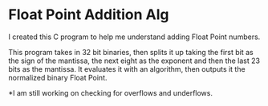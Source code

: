 # Float Point Addition Alg
I created this C program to help me understand adding Float Point numbers.

This program takes in 32 bit binaries, then splits it up taking the first bit as the sign of the mantissa, the next eight as the exponent and then the last 23 bits as the mantissa.
It evaluates it with an algorithm, then outputs it the normalized binary Float Point.

*I am still working on checking for overflows and underflows.
